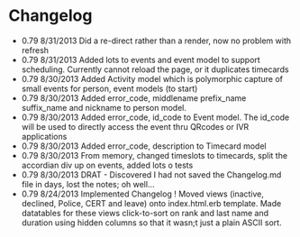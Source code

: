 Changelog
=========
- 0.79 8/31/2013 Did a re-direct rather than a render, now no problem with refresh
- 0.79 8/31/2013 Added lots to events and event model to support scheduling. Currently cannot reload the page, or it duplicates timecards
- 0.79 8/30/2013 Added Activity model which is polymorphic capture of small events for person, event models (to start)
- 0.79 8/30/2013 Added error_code, middlename prefix_name suffix_name and nickname to person model. 
- 0.79 8/30/2013 Added error_code, id_code to Event model. The id_code will be used to directly access the event thru QRcodes or IVR applications
- 0.79 8/30/2013 Added error_code, description to Timecard model
- 0.79 8/30/2013 From memory, changed timeslots to timecards, split the accordian div up on events, added lots o tests
- 0.79 8/30/2013 DRAT - Discovered I had not saved the Changelog.md file in days, lost the notes; oh well...
- 0.79 8/24/2013 Implemented Changelog ! Moved views (inactive, declined, Police, CERT and leave) onto index.html.erb template. Made datatables for these views click-to-sort on rank and last name and duration using hidden columns so that it wasn;t just a plain ASCII sort.